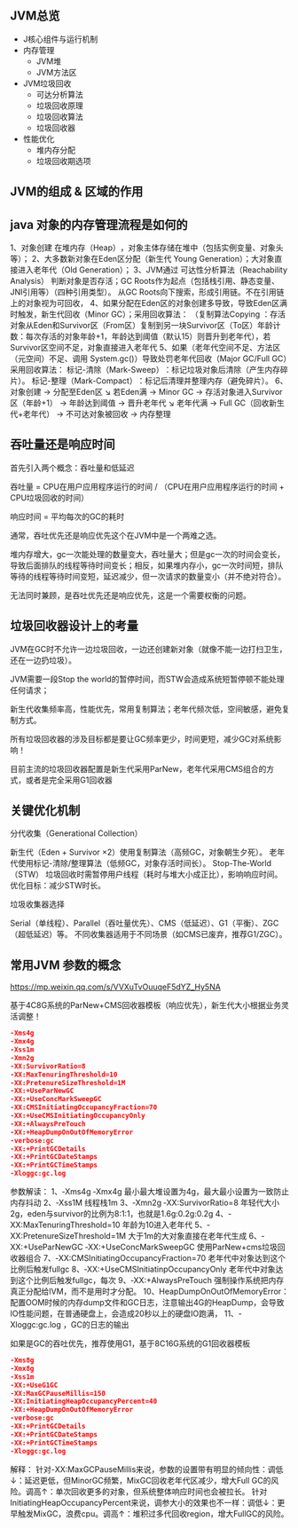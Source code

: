 ## JVM总览
* J核心组件与运行机制
* 内存管理
  * JVM堆
  * JVM方法区
* JVM垃圾回收
  * 可达分析算法
  * 垃圾回收原理
  * 垃圾回收算法
  * 垃圾回收器
* 性能优化
  * 堆内存分配
  * 垃圾回收期选项


## JVM的组成 & 区域的作用


## java 对象的内存管理流程是如何的
1、对象创建 在堆内存（Heap）‌，对象主体存储在堆中（包括实例变量、对象头等）；
2、大多数新对象在Eden区分配（新生代 Young Generation）；大对象‌直接进入老年代（Old Generation）；
3、JVM通过 ‌可达性分析算法（Reachability Analysis）‌ 判断对象是否存活；GC Roots作为起点（包括栈引用、静态变量、JNI引用等）（四种引用类型）。
从GC Roots向下搜索，形成引用链。‌不在引用链上的对象视为可回收，
4、如果分配在Eden区的对象创建多导致，导致Eden区满时触发，‌新生代回收（Minor GC）；采用回收算法：
   （复制算法Copying ：存活对象从Eden和Survivor区（From区）复制到另一块Survivor区（To区）年龄计数‌：每次存活的对象年龄+1，年龄达到阈值（默认15）则晋升到老年代），若Survivor区空间不足，对象直接进入老年代
5、如果（老年代空间不足、方法区（元空间）不足、调用 System.gc()）导致处罚老年代回收（Major GC/Full GC）采用回收算法：
标记-清除（Mark-Sweep）‌：标记垃圾对象后清除（产生内存碎片）。
‌标记-整理（Mark-Compact）‌：标记后清理并整理内存（避免碎片）。
6、对象创建 → 分配至Eden区
                ↘ 若Eden满 → Minor GC
                    → 存活对象进入Survivor区（年龄+1）
                    → 年龄达到阈值 → 晋升老年代
            ↘ 老年代满 → Full GC（回收新生代+老年代）
                    → 不可达对象被回收
                    → 内存整理


## 吞吐量还是响应时间
首先引入两个概念：吞吐量和低延迟

吞吐量 = CPU在用户应用程序运行的时间 / （CPU在用户应用程序运行的时间 + CPU垃圾回收的时间）

响应时间 = 平均每次的GC的耗时

通常，吞吐优先还是响应优先这个在JVM中是一个两难之选。

堆内存增大，gc一次能处理的数量变大，吞吐量大；但是gc一次的时间会变长，导致后面排队的线程等待时间变长；相反，如果堆内存小，gc一次时间短，排队等待的线程等待时间变短，延迟减少，但一次请求的数量变小（并不绝对符合）。

无法同时兼顾，是吞吐优先还是响应优先，这是一个需要权衡的问题。

## 垃圾回收器设计上的考量
JVM在GC时不允许一边垃圾回收，一边还创建新对象（就像不能一边打扫卫生，还在一边扔垃圾）。

JVM需要一段Stop the world的暂停时间，而STW会造成系统短暂停顿不能处理任何请求；

新生代收集频率高，性能优先，常用复制算法；老年代频次低，空间敏感，避免复制方式。

所有垃圾回收器的涉及目标都是要让GC频率更少，时间更短，减少GC对系统影响！


目前主流的垃圾回收器配置是新生代采用ParNew，老年代采用CMS组合的方式，或者是完全采用G1回收器


## ‌关键优化机制‌
‌分代收集（Generational Collection）‌

新生代（Eden + Survivor ×2）使用复制算法（高频GC，对象朝生夕死）。
老年代使用标记-清除/整理算法（低频GC，对象存活时间长）。
Stop-The-World（STW）‌
垃圾回收时需暂停用户线程（耗时与堆大小成正比），影响响应时间。优化目标：减少STW时长。

‌垃圾收集器选择‌

Serial（单线程）、Parallel（吞吐量优先）、CMS（低延迟）、G1（平衡）、ZGC（超低延迟）等。
不同收集器适用于不同场景（如CMS已废弃，推荐G1/ZGC）。


## 常用JVM 参数的概念
https://mp.weixin.qq.com/s/VVXuTvOuuqeF5dYZ_Hy5NA

基于4C8G系统的ParNew+CMS回收器模板（响应优先），新生代大小根据业务灵活调整！

```json
-Xms4g  
-Xmx4g
-Xss1m
-Xmn2g
-XX:SurvivorRatio=8  
-XX:MaxTenuringThreshold=10
‐XX:PretenureSizeThreshold=1M
‐XX:+UseParNewGC
-XX:+UseConcMarkSweepGC 
-XX:CMSInitiatingOccupancyFraction=70  
-XX:+UseCMSInitiatingOccupancyOnly  
-XX:+AlwaysPreTouch  
-XX:+HeapDumpOnOutOfMemoryError  
-verbose:gc  
-XX:+PrintGCDetails  
-XX:+PrintGCDateStamps  
-XX:+PrintGCTimeStamps  
-Xloggc:gc.log  
```
参数解读：
1、‐Xms4g ‐Xmx4g 最小最大堆设置为4g，最大最小设置为一致防止内存抖动
2、‐Xss1M 线程栈1m
3、‐Xmn2g ‐XX:SurvivorRatio=8 年轻代大小2g，eden与survivor的比例为8:1:1，也就是1.6g:0.2g:0.2g
4、-XX:MaxTenuringThreshold=10 年龄为10进入老年代 
5、‐XX:PretenureSizeThreshold=1M 大于1m的大对象直接在老年代生成
6、‐XX:+UseParNewGC ‐XX:+UseConcMarkSweepGC 使用ParNew+cms垃圾回收器组合
7、‐XX:CMSInitiatingOccupancyFraction=70 老年代中对象达到这个比例后触发fullgc
8、‐XX:+UseCMSInitiatinpOccupancyOnly  老年代中对象达到这个比例后触发fullgc，每次
9、‐XX:+AlwaysPreTouch 强制操作系统把内存真正分配给IVM，而不是用时才分配。
10、HeapDumpOnOutOfMemoryError：配置OOM时候的内存dump文件和GC日志，注意输出4G的HeapDump，会导致IO性能问题，在普通硬盘上，会造成20秒以上的硬盘IO跑满，
11、-Xloggc:gc.log ，GC的日志的输出


如果是GC的吞吐优先，推荐使用G1，基于8C16G系统的G1回收器模板
```json
-Xms8g  
-Xmx8g  
-Xss1m  
-XX:+UseG1GC  
-XX:MaxGCPauseMillis=150  
-XX:InitiatingHeapOccupancyPercent=40  
-XX:+HeapDumpOnOutOfMemoryError  
-verbose:gc  
-XX:+PrintGCDetails  
-XX:+PrintGCDateStamps  
-XX:+PrintGCTimeStamps  
-Xloggc:gc.log
```
解释：
针对-XX:MaxGCPauseMillis来说，参数的设置带有明显的倾向性：调低↓：延迟更低，但MinorGC频繁，MixGC回收老年代区减少，增大Full GC的风险。调高↑：单次回收更多的对象，但系统整体响应时间也会被拉长。
针对InitiatingHeapOccupancyPercent来说，调参大小的效果也不一样：调低↓：更早触发MixGC，浪费cpu。调高↑：堆积过多代回收region，增大FullGC的风险。



